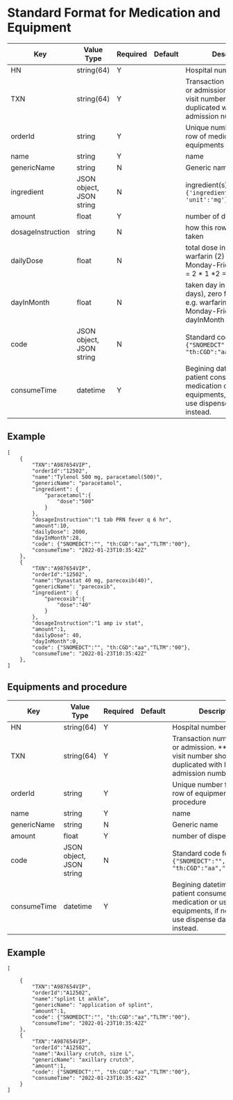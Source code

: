 # Standard Format for Medication and Equipment


  | Key               | Value Type               | Required | Default | Description                                                                                                                 |
  | ----------------- | ------------------------ | -------- | ------- | --------------------------------------------------------------------------------------------------------------------------- |
  | HN                | string(64)               | Y        |         | Hospital number                                                                                                             |
  | TXN               | string(64)               | Y        |         | Transaction number of visit or admission. **The OPD visit number should not be duplicated with IPD admission number.   **   |
  | orderId           | string                   | Y        |         | Unique number for each row of medication or equipments                                                                      |
  | name              | string                   | Y        |         | name                                                                                                                        |
  | genericName       | string                   | N        |         | Generic name                                                                                                                |
  | ingredient        | JSON object, JSON string | N        |         | ingredient(s) `{'ingredient1':{'dose':30, 'unit':'mg'}}`                                                                    |
  | amount            | float                    | Y        |         | number of dispense                                                                                                          |
  | dosageInstruction | string                   | N        |         | how this row should be taken                                                                                                |
  | dailyDose         | float                    | N        |         | total dose in token day e.g. warfarin (2) 1x2 pc on Monday-Friday: dailyDose = 2 * 1 *2 = 4 mg                              |
  | dayInMonth        | float                    | N        |         | taken day in month (28 days), zero for single dose e.g. warfarin (2) 1x2 pc on Monday-Friday: dayInMonth = 20 day           |
  | code              | JSON object, JSON string | N        |         | Standard code for items `{"SNOMEDCT":"", "th:CGD":"aa","TLTM":"00"}`                                                        |
  | consumeTime       | datetime                 | Y        |         | Begining datetime when patient consumes the medication or use the equipments, if not record, use dispense datetime instead. |


## Example
```JSONC
[
    {
        "TXN":"A987654VIP",
        "orderId":"12502",
        "name":"Tylenol 500 mg, paracetamol(500)",
        "genericName": "paracetamol",
        "ingredient": {
            "paracetamol":{
                "dose":"500"
            }
        },
        "dosageInstruction":"1 tab PRN fever q 6 hr",
        "amount":10,
        "dailyDose": 2000,
        "dayInMonth":28,
        "code": {"SNOMEDCT":"", "th:CGD":"aa","TLTM":"00"},
        "consumeTime": "2022-01-23T10:35:42Z"
    },
    {
        "TXN":"A987654VIP",
        "orderId":"12502",
        "name":"Dynastat 40 mg, parecoxib(40)",
        "genericName": "parecoxib",
        "ingredient": {
            "parecoxib":{
                "dose":"40"
            }
        },
        "dosageInstruction":"1 amp iv stat",
        "amount":1,
        "dailyDose": 40,
        "dayInMonth":0,
        "code": {"SNOMEDCT":"", "th:CGD":"aa","TLTM":"00"},
        "consumeTime": "2022-01-23T10:35:42Z"
    },
]
```

## Equipments and procedure

  | Key         | Value Type               | Required | Default | Description                                                                                                                 |
  | ----------- | ------------------------ | -------- | ------- | --------------------------------------------------------------------------------------------------------------------------- |
  | HN          | string(64)               | Y        |         | Hospital number                                                                                                             |
  | TXN         | string(64)               | Y        |         | Transaction number of visit or admission. **The OPD visit number should not be duplicated with IPD admission number.   **   |
  | orderId     | string                   | Y        |         | Unique number for each row of  equipments or procedure                                                                      |
  | name        | string                   | Y        |         | name                                                                                                                        |
  | genericName | string                   | N        |         | Generic name                                                                                                                |
  | amount      | float                    | Y        |         | number of dispense                                                                                                          |
  | code        | JSON object, JSON string | N        |         | Standard code for items `{"SNOMEDCT":"", "th:CGD":"aa","TLTM":"00"}`                                                        |
  | consumeTime | datetime                 | Y        |         | Begining datetime when patient consumes the medication or use the equipments, if not record, use dispense datetime instead. |



## Example
```JSONC
[
    
    {
        "TXN":"A987654VIP",
        "orderId":"A12502",
        "name":"splint Lt ankle",
        "genericName": "application of splint",
        "amount":1,
        "code": {"SNOMEDCT":"", "th:CGD":"aa","TLTM":"00"},
        "consumeTime": "2022-01-23T10:35:42Z"
    },
    {
        "TXN":"A987654VIP",
        "orderId":"A12502",
        "name":"Axillary crutch, size L",
        "genericName": "axillary crutch",
        "amount":1,
        "code": {"SNOMEDCT":"", "th:CGD":"aa","TLTM":"00"},
        "consumeTime": "2022-01-23T10:35:42Z"
    }
]
```